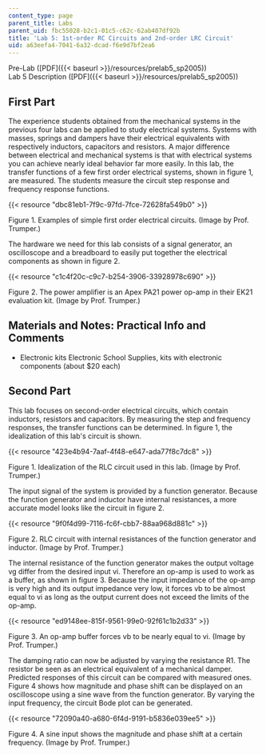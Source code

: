 ```yaml
---
content_type: page
parent_title: Labs
parent_uid: fbc55028-b2c1-01c5-c62c-62ab407df92b
title: 'Lab 5: 1st-order RC Circuits and 2nd-order LRC Circuit'
uid: a63eefa4-7041-6a32-dcad-f6e9d7bf2ea6
---
```


Pre-Lab ([PDF]({{< baseurl >}}/resources/prelab5_sp2005))  
Lab 5 Description ([PDF]({{< baseurl >}}/resources/prelab5_sp2005))

First Part
----------

The experience students obtained from the mechanical systems in the previous four labs can be applied to study electrical systems. Systems with masses, springs and dampers have their electrical equivalents with respectively inductors, capacitors and resistors. A major difference between electrical and mechanical systems is that with electrical systems you can achieve nearly ideal behavior far more easily. In this lab, the transfer functions of a few first order electrical systems, shown in figure 1, are measured. The students measure the circuit step response and frequency response functions.

{{< resource "dbc81eb1-7f9c-97fd-7fce-72628fa549b0" >}}

Figure 1. Examples of simple first order electrical circuits. (Image by Prof. Trumper.)

The hardware we need for this lab consists of a signal generator, an oscilloscope and a breadboard to easily put together the electrical components as shown in figure 2.

{{< resource "c1c4f20c-c9c7-b254-3906-33928978c690" >}}

Figure 2. The power amplifier is an Apex PA21 power op-amp in their EK21 evaluation kit. (Image by Prof. Trumper.)

Materials and Notes: Practical Info and Comments
------------------------------------------------

*   Electronic kits Electronic School Supplies, kits with electronic components (about $20 each)
    

Second Part
-----------

This lab focuses on second-order electrical circuits, which contain inductors, resistors and capacitors. By measuring the step and frequency responses, the transfer functions can be determined. In figure 1, the idealization of this lab's circuit is shown.

{{< resource "423e4b94-7aaf-4f48-e647-ada77f8c7dc8" >}}

Figure 1. Idealization of the RLC circuit used in this lab. (Image by Prof. Trumper.)

The input signal of the system is provided by a function generator. Because the function generator and inductor have internal resistances, a more accurate model looks like the circuit in figure 2.

{{< resource "9f0f4d99-7116-fc6f-cbb7-88aa968d881c" >}}

Figure 2. RLC circuit with internal resistances of the function generator and inductor. (Image by Prof. Trumper.)

The internal resistance of the function generator makes the output voltage vg differ from the desired input vi. Therefore an op-amp is used to work as a buffer, as shown in figure 3. Because the input impedance of the op-amp is very high and its output impedance very low, it forces vb to be almost equal to vi as long as the output current does not exceed the limits of the op-amp.

{{< resource "ed9148ee-815f-9561-99e0-92f61c1b2d33" >}}

Figure 3. An op-amp buffer forces vb to be nearly equal to vi. (Image by Prof. Trumper.)

The damping ratio can now be adjusted by varying the resistance R1. The resistor be seen as an electrical equivalent of a mechanical damper. Predicted responses of this circuit can be compared with measured ones. Figure 4 shows how magnitude and phase shift can be displayed on an oscilloscope using a sine wave from the function generator. By varying the input frequency, the circuit Bode plot can be generated.

{{< resource "72090a40-a680-6f4d-9191-b5836e039ee5" >}}

Figure 4. A sine input shows the magnitude and phase shift at a certain frequency. (Image by Prof. Trumper.)